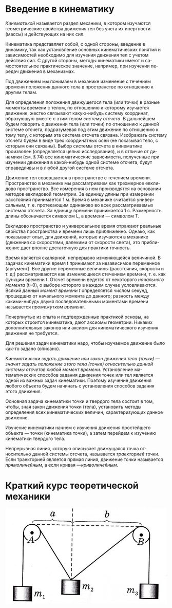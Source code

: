 # Введение в кинематику

*Кинематикой* называется раздел механики, в котором изуча­ются геометрические свойства движения тел без учета их инертно­сти (массы) и действующих на них сил. 

Кинематика представляет собой, с одной стороны, введение в динамику, так как установление основных кинематических понятий и зависимостей необходимо для изучения движения тел с учетом действия сил. С другой стороны, методы кинематики имеют и са­мостоятельное практическое значение, например, при изучении пе­редач движения в механизмах. 

Под движением мы понимаем в механике изменение с течением времени положения данного тела в пространстве по отношению к другим телам. 

Для определения положения движущегося тела (или точки) в разные моменты времени с телом, по отношению к которому изучает­ся движение, жестко связывают какую-нибудь систему координат, образующую вместе с этим телом *систему отсчета*. В дальнейшем будем говорить о движении тела (или точки) по отношению к данной системе отсчета, подразумевая под этим движение по отношению к тому телу, с которым эта система отсчета связана. Изображать сис­тему отсчета будем в виде трех координатных осей (не показывая тело, с которым они связаны). Выбор системы отсчета в кинематике произволен (определяется целью исследования), и в отличие от ди­намики (см. § 74) все кинематические зависимости, полученные при изучении движения в какой-нибудь одной системе отсчета, будут справедливы и в любой другой системе отсчета.

Движение тел совершается в пространстве с течением времени. Пространство в механике мы рассматриваем как трехмерное евкли­дово пространство. Все измерения в нем производятся на основании методов евклидовой геометрии. За единицу длины при измерении расстояний принимается 1 м. Время в механике считается универ­сальным, т. е. протекающим одинаково во всех рассматриваемых системах отсчета. За единицу времени принимается 1 с. Размерность длины обозначается символом L, а времени — символом Т. 

Евклидово пространство и универсальное время отражают реаль­ные свойства пространства и времени лишь приближенно. Однако, как показывает опыт, для движений, которые изучаются в механике (движения со скоростями, далекими от скорости света), это прибли­жение дает вполне достаточную для практики точность. 

Время является скалярной, непрерывно изменяющейся величи­ной. В задачах кинематики время t принимают за независимое пере­менное (аргумент). Все другие переменные величины (расстояния, скорости и т. д;) рассматриваются как изменяющиеся стечением вре­мени, т. е. как функции времени t. Отсчет времени ведется от не­которого *начального момента* (t=0), о выборе которого в каждом случае условливаются. Всякий данный *момент времени t* определя­ется числом секунд, прошедших от начального момента до данного; разность между какими-нибудь двумя последовательными момен­тами времени называется *промежутком времени*.

Почерпнутые из опыта и подтвержденные практикой основы, на которых строится кинематика, дают аксиомы геометрии. Никаких дополнительных законов или аксиом для кинематического изучения движения не требуется. 

Для решения задач кинематики надо, чтобы изучаемое движение было как-то задано (описано). 

*Кинематически задать движение или закон движения тела (точ­ки) — значит задать положение этого тела (точки) относительно данной системы отсчетов любой момент времени*. Установление ма­тематических способов задания движения точек или тел является одной из важных задач кинематики. Поэтому изучение движения любого объекта будем начинать с установления способов задания этого движения. 

Основная задача кинематики точки и твердого тела состоит в том, чтобы, зная закон движения точки (тела), установить методы определения всех кинематических величин, характеризующих дан­ное движение. 

Изучение кинематики начнем с изучения движения простейшего объекта — точки (кинематика точки), а затем перейдем к изучению кинематики твердого тела. 

Непрерывная линия, которую описывает движущаяся точка от­носительно данной системы отсчета, называется *траекторией* точки. Если траекторией является прямая линия, движение точки называ­ется *прямолинейным*, а если кривая —*криволинейным*.

# Краткий курс теоретической механики 
![](img/statik.png)